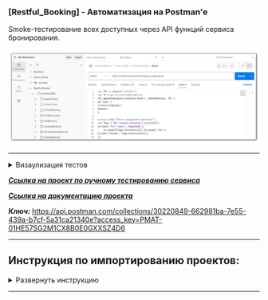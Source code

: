 ### [Restful_Booking] - Автоматизация на Postman'е
Smoke-тестирование всех доступных через API функций сервиса бронирования.

![title](https://github.com/OQASergey/Restful_Booking-automation_Postman/raw/main/pics/title.png)


---

<details>
  <summary>Визаулизация тестов</summary>
  
  **Запуск тестов:**
  
![PA_RB_start](https://github.com/OQASergey/Restful_Booking-automation_Postman/raw/main/pics/PA_RB_start.gif)

------

**Отображение в консоли Postman'а:**

![PA_RB_console](https://github.com/OQASergey/Restful_Booking-automation_Postman/raw/main/pics/PA_RB_console.gif)

------

**Просмотр ошибок:**

![PA_RB_fails](https://github.com/OQASergey/Restful_Booking-automation_Postman/raw/main/pics/PA_RB_fails.gif)

------

</details>

***[Ссылка на проект по ручному тестированию сервиса](https://github.com/OQASergey/Restful-Booker_Testing/#readme)***

***[Ссылка на документацию проекта](https://restful-booker.herokuapp.com/apidoc/)***

***Ключ:*** https://api.postman.com/collections/30220849-662981ba-7e55-439a-b7cf-5a31ca21340e?access_key=PMAT-01HE57SG2M1CX8B0E0GXXSZ4D6


___



## **Инструкция по импортированию проектов:**
<details>
  <summary>Развернуть инструкцию</summary>

  
**Для того, чтобы импортировать проект в Вашу коллекцию необходимо сделать следующее:**
- Кликнуть на кнопку "Import" в вашем рабочем пространстве (workspace)

![import1](https://github.com/OQASergey/Restful_Booking-automation_Postman/raw/main/pics/import1.png)
- Вставить ссылку на ключ в появишвееся поле

![import2](https://github.com/OQASergey/Restful_Booking-automation_Postman/raw/main/pics/import2.png)

*В Вашем рабочем пространстве появится новая коллекция с одноимённым названием;*

**Чтобы запустить автотест, необходимо выполнить следующие шаги:**
- Кликнуть на импортированную коллекцию с проектом

![run1](https://github.com/OQASergey/Restful_Booking-automation_Postman/raw/main/pics/run1.png)
- Кликнуть на кнопку "Run collection"

![run2](https://github.com/OQASergey/Restful_Booking-automation_Postman/raw/main/pics/run2.png)
- В выпадающем меню "Advamced Settings" выключить чекбокс "Stop run if an error occers"

![run4](https://github.com/OQASergey/Restful_Booking-automation_Postman/raw/main/pics/run4.png)
- Открыть консоль postman'а (в низу экрана)

![run3](https://github.com/OQASergey/Restful_Booking-automation_Postman/raw/main/pics/run3.png)
- Кликнуть на кнопку "Run [название проекта]"

![run5](https://github.com/OQASergey/Restful_Booking-automation_Postman/raw/main/pics/run5.png)

*Запустятся автотесты. Вся инфомация по результатам тестов отображается в логах консоли postman'а*

![run6](https://github.com/OQASergey/Restful_Booking-automation_Postman/raw/main/pics/run6.png)
</details>

---
